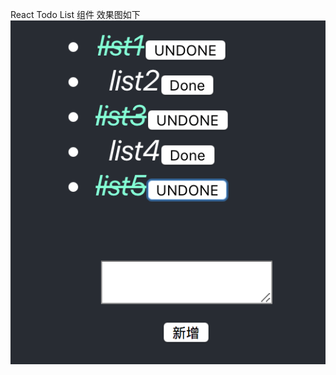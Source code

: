 React Todo List 组件
效果图如下
![这里写图片描述](https://github.com/PeterXiaoWang/React-Study/blob/master/my-react-demo/todolist.png)
